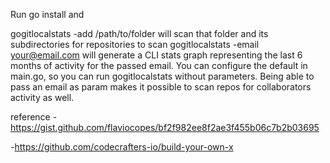 Run go install and

gogitlocalstats -add /path/to/folder will scan that folder and its subdirectories for repositories to scan
gogitlocalstats -email your@email.com will generate a CLI stats graph representing the last 6 months of activity for the passed email. You can configure the default in main.go, so you can run gogitlocalstats without parameters.
Being able to pass an email as param makes it possible to scan repos for collaborators activity as well.

reference
-https://gist.github.com/flaviocopes/bf2f982ee8f2ae3f455b06c7b2b03695

-https://github.com/codecrafters-io/build-your-own-x  
